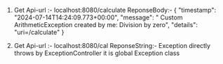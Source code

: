 1. Get Api-url :-
  localhost:8080/calculate
   ReponseBody:-
   {
    "timestamp": "2024-07-14T14:24:09.773+00:00",
    "message": " Custom ArithmeticException created by me:  Division by zero",
    "details": "uri=/calculate"
   }

2.  Get Api-url :-
   localhost:8080/cal
   ReponseString:-
   Exception directly throws by  ExceptionController it is global Exception class


